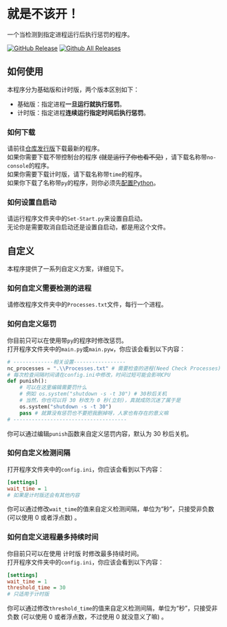 # 就是不该开！
一个当检测到指定进程运行后执行惩罚的程序。

[![GitHub Release](https://img.shields.io/github/release/DuckDuckStudio/Just-No-xxx?style=flat)](https://github.com/DuckDuckStudio/Just-No-xxx/releases/latest) [![Github All Releases](https://img.shields.io/github/downloads/DuckDuckStudio/Just-No-xxx/total.svg?style=flat)]()  

## 如何使用
本程序分为基础版和计时版，两个版本区别如下：  
- 基础版：指定进程**一旦运行就执行惩罚**。
- 计时版：指定进程**连续运行指定时间后执行惩罚**。

### 如何下载
请前往[仓库发行版](https://github.com/DuckDuckStudio/Just-No-xxx/releases/latest)下载最新的程序。  
如果你需要下载不带控制台的程序 ~~(就是运行了你也看不见)~~ ，请下载名称带`no-console`的程序。  
如果你需要下载计时版，请下载名称带`time`的程序。  
如果你下载了名称带`py`的程序，则你必须先[配置Python](https://duckduckstudio.github.io/yazicbs.github.io/Tools/Fufu_Tools/wiki/%E5%B8%B8%E8%A7%81%E9%97%AE%E9%A2%98Q&A/%E4%B8%BB%E7%A8%8B%E5%BA%8F/#open-lite-program)。  

### 如何设置自启动
请运行程序文件夹中的`Set-Start.py`来设置自启动。  
无论你是需要取消自启动还是设置自启动，都是用这个文件。  


## 自定义
本程序提供了一系列自定义方案，详细见下。  
### 如何自定义需要检测的进程
请修改程序文件夹中的`Processes.txt`文件，每行一个进程。  

### 如何自定义惩罚
你目前只可以在使用带`py`的程序时修改惩罚。  
打开程序文件夹中的`main.py`或`main.pyw`，你应该会看到以下内容：  
```python
# -------------相关设置-----------------
nc_processes = ".\\Processes.txt" # 需要检查的进程(Need Check Processes)
# 每次检查间隔时间请在config.ini中修改，时间过短可能会影响CPU
def punish():
    # 可以在这里编辑需要罚什么
    # 例如 os.system("shutdown -s -t 30") # 30秒后关机
    # 当然，你也可以将 30 秒改为 0 秒(立刻)，真就成防沉迷了属于是
    os.system("shutdown -s -t 30")
    pass # 就算没有惩罚也不要把我删掉呀，人家也有存在的意义嘛
# -------------------------------------
```
你可以通过编辑`punish`函数来自定义惩罚内容，默认为 30 秒后关机。  

### 如何自定义检测间隔
打开程序文件夹中的`config.ini`，你应该会看到以下内容：  
```ini
[settings]
wait_time = 1
# 如果是计时版还会有其他内容
```
你可以通过修改`wait_time`的值来自定义检测间隔，单位为“秒”，只接受非负数 (可以使用 0 或者浮点数) 。    

### 如何自定义进程最多持续时间
你目前只可以在使用 计时版 时修改最多持续时间。  
打开程序文件夹中的`config.ini`，你应该会看到以下内容：  
```ini
[settings]
wait_time = 1
threshold_time = 30
# 只适用于计时版
```
你可以通过修改`threshold_time`的值来自定义检测间隔，单位为“秒”，只接受非负数 (可以使用 0 或者浮点数，不过使用 0 就没意义了嘛) 。   